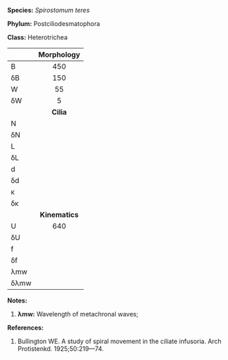 **Species:** *Spirostomum teres*

**Phylum:** Postciliodesmatophora

**Class:** Heterotrichea

|      | **Morphology** |
| :--- | :------------: |
| B    | 450 |
| δB   | 150 |
| W    | 55 |
| δW   | 5 |
|      | **Cilia** |
| N    |  |
| δN   |  |
| L    |  |
| δL   |  |
| d    |  |
| δd   |  |
| κ    |  |
| δκ   |  |
|      | **Kinematics** |
| U    | 640 |
| δU   |  |
| f    |  |
| δf   |  |
| λmw  |  |
| δλmw |  |

**Notes:**

1. **λmw:** Wavelength of metachronal waves;

**References:**

1. Bullington WE.  A study of spiral movement in the ciliate infusoria.  Arch Protistenkd. 1925;50:219—74.
